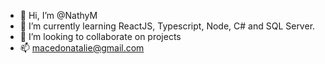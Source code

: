 - 👋 Hi, I’m @NathyM
- 🌱 I’m currently learning ReactJS, Typescript, Node, C# and SQL Server.
- 💞️ I’m looking to collaborate on projects
- 📫 macedonatalie@gmail.com

<!---
NathyM/NathyM is a ✨ special ✨ repository because its `README.md` (this file) appears on your GitHub profile.
You can click the Preview link to take a look at your changes.
--->
